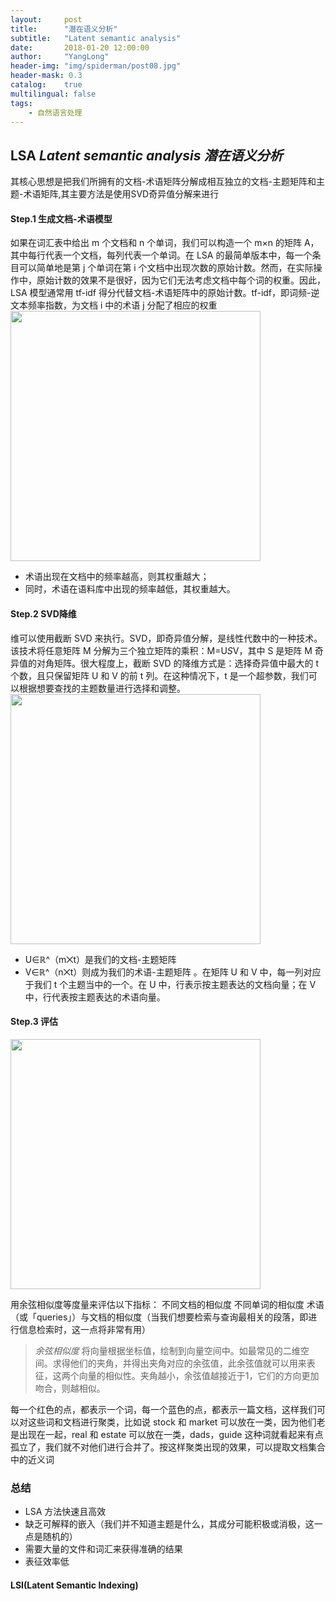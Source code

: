 ```yaml
---
layout:     post
title:      "潜在语义分析"
subtitle:   "Latent semantic analysis"
date:       2018-01-20 12:00:00
author:     "YangLong"
header-img: "img/spiderman/post08.jpg"
header-mask: 0.3
catalog:    true 
multilingual: false  
tags:
    - 自然语言处理 
---
```

## LSA *Latent semantic analysis*  *潜在语义分析*    
 其核心思想是把我们所拥有的文档-术语矩阵分解成相互独立的文档-主题矩阵和主题-术语矩阵,其主要方法是使用SVD奇异值分解来进行
 
 #### Step.1 生成文档-术语模型 
 如果在词汇表中给出 m 个文档和 n 个单词，我们可以构造一个 m×n 的矩阵 A，其中每行代表一个文档，每列代表一个单词。在 LSA 的最简单版本中，每一个条目可以简单地是第 j 个单词在第 i 个文档中出现次数的原始计数。然而，在实际操作中，原始计数的效果不是很好，因为它们无法考虑文档中每个词的权重。因此，LSA 模型通常用 tf-idf 得分代替文档-术语矩阵中的原始计数。tf-idf，即词频-逆文本频率指数，为文档 i 中的术语 j 分配了相应的权重
  <img width='400px' src='http://ylhelloworld.github.io/img/resource/20190415_lsa_001.jpeg'/> 
- 术语出现在文档中的频率越高，则其权重越大；  
- 同时，术语在语料库中出现的频率越低，其权重越大。

#### Step.2 SVD降维  
维可以使用截断 SVD 来执行。SVD，即奇异值分解，是线性代数中的一种技术。该技术将任意矩阵 M 分解为三个独立矩阵的乘积：M=U*S*V，其中 S 是矩阵 M 奇异值的对角矩阵。很大程度上，截断 SVD 的降维方式是：选择奇异值中最大的 t 个数，且只保留矩阵 U 和 V 的前 t 列。在这种情况下，t 是一个超参数，我们可以根据想要查找的主题数量进行选择和调整。  
<img width='400px' src='http://ylhelloworld.github.io/img/resource/20190415_lsa_002.png'/>

-  U∈ℝ^（m⨉t）是我们的文档-主题矩阵
-  V∈ℝ^（n⨉t）则成为我们的术语-主题矩阵
。在矩阵 U 和 V 中，每一列对应于我们 t 个主题当中的一个。在 U 中，行表示按主题表达的文档向量；在 V 中，行代表按主题表达的术语向量。

#### Step.3 评估 
<img width='400px' src='http://ylhelloworld.github.io/img/resource/20180415_lsa_03.png'/>

用余弦相似度等度量来评估以下指标：
    不同文档的相似度
    不同单词的相似度
    术语（或「queries」）与文档的相似度（当我们想要检索与查询最相关的段落，即进行信息检索时，这一点将非常有用）
>  *余弦相似度*  将向量根据坐标值，绘制到向量空间中。如最常见的二维空间。求得他们的夹角，并得出夹角对应的余弦值，此余弦值就可以用来表征，这两个向量的相似性。夹角越小，余弦值越接近于1，它们的方向更加吻合，则越相似。

每一个红色的点，都表示一个词，每一个蓝色的点，都表示一篇文档，这样我们可以对这些词和文档进行聚类，比如说 stock 和 market 可以放在一类，因为他们老是出现在一起，real 和 estate 可以放在一类，dads，guide 这种词就看起来有点孤立了，我们就不对他们进行合并了。按这样聚类出现的效果，可以提取文档集合中的近义词

### 总结  
  - LSA 方法快速且高效 
  - 缺乏可解释的嵌入（我们并不知道主题是什么，其成分可能积极或消极，这一点是随机的）
  - 需要大量的文件和词汇来获得准确的结果
  - 表征效率低

#### LSI(Latent Semantic Indexing)
